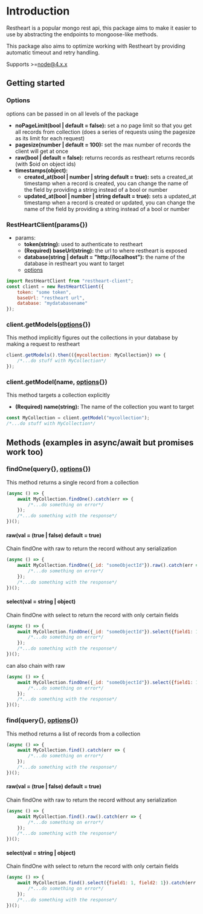 # Introduction
Restheart is a popular mongo rest api, this package aims to make it easier to use by abstracting the endpoints to mongoose-like methods.

This package also aims to optimize working with Restheart by providing automatic timeout and retry handling.

Supports >=node@4.x.x

## Getting started
### Options
options can be passed in on all levels of the package
- **noPageLimit(bool | default = false):** set a no page limit so that you get all records from collection (does a series of requests using the pagesize as its limit for each request)
- **pagesize(number | default = 100):** set the max number of records the client will get at once
- **raw(bool | default = false):** returns records as restheart returns records (with $oid on object ids) 
- **timestamps(object):**
    - **created_at(bool | number | string default = true):** sets a created_at timestamp when a record is created, you can change the name of the field by providing a string instead of a bool or number 
    - **updated_at(bool | number | string default = true):** sets a updated_at timestamp when a record is created or updated, you can change the name of the field by providing a string instead of a bool or number 

### RestHeartClient(params{})
- params:
    - **token(string):** used to authenticate to restheart
    - **(Required) baseUrl(string):** the url to where restheart is exposed
    - **database(string | default = "http://localhost"):** the name of the database in restheart you want to target
    - [options](#options)
```javascript
import RestHeartClient from "restheart-client";
const client = new RestHeartClient({
    token: "some token",
    baseUrl: "restheart url",
    database: "mydatabasename"
});
```

### client.getModels([options](#options){})
This method implicitly figures out the collections in your database by making a request to restheart
```javascript
client.getModels().then(({mycollection: MyCollection}) => {
    /*...do stuff with MyCollection*/
}); 
```

### client.getModel(name, [options](#options){})
This method targets a collection explicitly
- **(Required) name(string):** The name of the collection you want to target
```javascript
const MyCollection = client.getModel("mycollection");
/*...do stuff with MyCollection*/
```
## Methods (examples in async/await but promises work too)
### findOne(query{}, [options](#options){})
This method returns a single record from a collection
```javascript
(async () => {
    await MyCollection.findOne().catch(err => {
        /*...do something on error*/
    });
    /*...do something with the response*/
})();
```
#### raw(val = (true | false) default = true)
Chain findOne with raw to return the record without any serialization
```javascript
(async () => {
    await MyCollection.findOne({_id: "someObjectId"}).raw().catch(err => {
        /*...do something on error*/
    });
    /*...do something with the response*/
})();
```
#### select(val = string | object)
Chain findOne with select to return the record with only certain fields
```javascript
(async () => {
    await MyCollection.findOne({_id: "someObjectId"}).select({field1: 1, field2: 1}).catch(err => {
        /*...do something on error*/
    });
    /*...do something with the response*/
})();
```
can also chain with raw

```javascript
(async () => {
    await MyCollection.findOne({_id: "someObjectId"}).select({field1: 1, field2: 1}).raw().catch(err => {
        /*...do something on error*/
    });
    /*...do something with the response*/
})();
```
### find(query{}, [options](#options){})
This method returns a list of records from a collection
```javascript
(async () => {
    await MyCollection.find().catch(err => {
        /*...do something on error*/
    });
    /*...do something with the response*/
})();
```

#### raw(val = (true | false) default = true)
Chain findOne with raw to return the record without any serialization
```javascript
(async () => {
    await MyCollection.find().raw().catch(err => {
        /*...do something on error*/
    });
    /*...do something with the response*/
})();
```
#### select(val = string | object)
Chain findOne with select to return the record with only certain fields
```javascript
(async () => {
    await MyCollection.find().select({field1: 1, field2: 1}).catch(err => {
        /*...do something on error*/
    });
    /*...do something with the response*/
})();
```